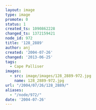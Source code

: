 ```yaml
---
layout: image
type: image
promote: 0
status: 1
created_ts: 1090862228
changed_ts: 1372159421
node_id: 972
title: '128_2889'
author: anj
created: '2004-07-26'
changed: '2013-06-25'
tags:
  - Cape Palliser
images:
  - src: image/images/128_2889-972.jpg
    name: 128_2889-972.jpg
url: "/2004/07/26/128_2889/"
aliases:
  - "/node/972/"
date: '2004-07-26'
---
```


